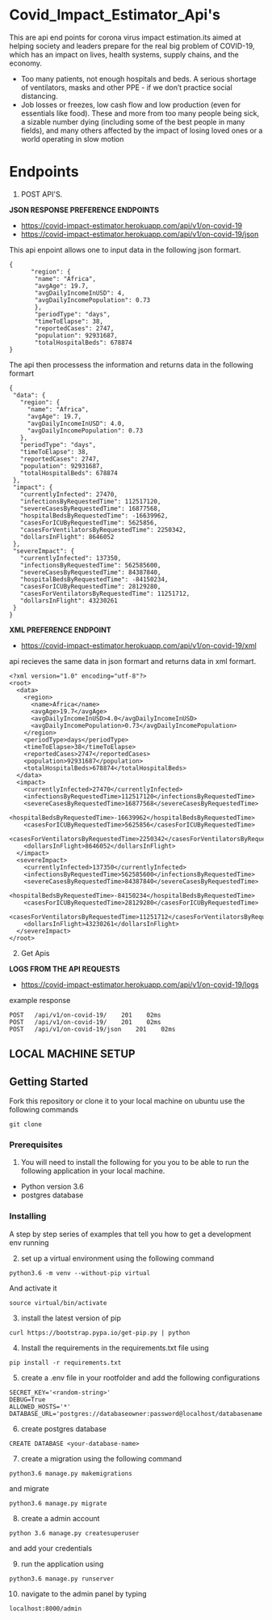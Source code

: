 # Covid_Impact_Estimator_Api's

This are api end points for corona virus impact estimation.its aimed at helping society and leaders prepare for the real big problem of COVID-19, which has an impact on lives, health systems, supply chains, and the economy.

* Too many patients, not enough hospitals and beds. A serious shortage of ventilators, masks and other PPE - if we don’t practice social distancing.
* Job losses or freezes, low cash flow and low production (even for essentials like food). These and more from too many people being sick, a sizable number dying (including some of the best people in many fields), and many others affected by the impact of losing loved ones or a world operating in slow motion

# Endpoints
1. POST API'S.

**JSON RESPONSE PREFERENCE ENDPOINTS**
 
* https://covid-impact-estimator.herokuapp.com/api/v1/on-covid-19
* https://covid-impact-estimator.herokuapp.com/api/v1/on-covid-19/json
 
 This api enpoint allows one to input data in the following json formart. 

 ```
 {
       "region": {
        "name": "Africa",
        "avgAge": 19.7,
        "avgDailyIncomeInUSD": 4,
        "avgDailyIncomePopulation": 0.73
        },
        "periodType": "days",
        "timeToElapse": 38,
        "reportedCases": 2747,
        "population": 92931687,
        "totalHospitalBeds": 678874
}  
 ```
 The api then processess the information and returns data in the following formart

 ```
 {
  "data": {
    "region": {
      "name": "Africa",
      "avgAge": 19.7,
      "avgDailyIncomeInUSD": 4.0,
      "avgDailyIncomePopulation": 0.73
    },
    "periodType": "days",
    "timeToElapse": 38,
    "reportedCases": 2747,
    "population": 92931687,
    "totalHospitalBeds": 678874
  },
  "impact": {
    "currentlyInfected": 27470,
    "infectionsByRequestedTime": 112517120,
    "severeCasesByRequestedTime": 16877568,
    "hospitalBedsByRequestedTime": -16639962,
    "casesForICUByRequestedTime": 5625856,
    "casesForVentilatorsByRequestedTime": 2250342,
    "dollarsInFlight": 8646052
  },
  "severeImpact": {
    "currentlyInfected": 137350,
    "infectionsByRequestedTime": 562585600,
    "severeCasesByRequestedTime": 84387840,
    "hospitalBedsByRequestedTime": -84150234,
    "casesForICUByRequestedTime": 28129280,
    "casesForVentilatorsByRequestedTime": 11251712,
    "dollarsInFlight": 43230261
  }
}
 ```

**XML PREFERENCE ENDPOINT**

* https://covid-impact-estimator.herokuapp.com/api/v1/on-covid-19/xml

api recieves the same data in json formart and returns data in xml formart.

```
<?xml version="1.0" encoding="utf-8"?>
<root>
  <data>
    <region>
      <name>Africa</name>
      <avgAge>19.7</avgAge>
      <avgDailyIncomeInUSD>4.0</avgDailyIncomeInUSD>
      <avgDailyIncomePopulation>0.73</avgDailyIncomePopulation>
    </region>
    <periodType>days</periodType>
    <timeToElapse>38</timeToElapse>
    <reportedCases>2747</reportedCases>
    <population>92931687</population>
    <totalHospitalBeds>678874</totalHospitalBeds>
  </data>
  <impact>
    <currentlyInfected>27470</currentlyInfected>
    <infectionsByRequestedTime>112517120</infectionsByRequestedTime>
    <severeCasesByRequestedTime>16877568</severeCasesByRequestedTime>
    <hospitalBedsByRequestedTime>-16639962</hospitalBedsByRequestedTime>
    <casesForICUByRequestedTime>5625856</casesForICUByRequestedTime>
    <casesForVentilatorsByRequestedTime>2250342</casesForVentilatorsByRequestedTime>
    <dollarsInFlight>8646052</dollarsInFlight>
  </impact>
  <severeImpact>
    <currentlyInfected>137350</currentlyInfected>
    <infectionsByRequestedTime>562585600</infectionsByRequestedTime>
    <severeCasesByRequestedTime>84387840</severeCasesByRequestedTime>
    <hospitalBedsByRequestedTime>-84150234</hospitalBedsByRequestedTime>
    <casesForICUByRequestedTime>28129280</casesForICUByRequestedTime>
    <casesForVentilatorsByRequestedTime>11251712</casesForVentilatorsByRequestedTime>
    <dollarsInFlight>43230261</dollarsInFlight>
  </severeImpact>
</root>

```
2. Get Apis

**LOGS FROM THE API REQUESTS**
* https://covid-impact-estimator.herokuapp.com/api/v1/on-covid-19/logs


example response
```
POST   /api/v1/on-covid-19/    201    02ms
POST   /api/v1/on-covid-19/    201    02ms
POST   /api/v1/on-covid-19/json    201    02ms
```

## LOCAL MACHINE SETUP

## Getting Started

Fork this repository or clone it to your local machine on ubuntu use the following commands
```
git clone 
```

### Prerequisites

1. You will need to install the following for you you to be able to run the following application in your local machine.
* Python version 3.6
* postgres database

### Installing

A step by step series of examples that tell you how to get a development env running

2. set up a virtual environment using the following command

```
python3.6 -m venv --without-pip virtual
```

And activate it

```
source virtual/bin/activate
```
3. install the latest version of pip

```
curl https://bootstrap.pypa.io/get-pip.py | python
```

4. Install the requirements in the requirements.txt file using
```
pip install -r requirements.txt
```
5. create a .env file in your rootfolder and add the following configurations
```
SECRET_KEY='<random-string>'
DEBUG=True
ALLOWED_HOSTS='*'
DATABASE_URL='postgres://databaseowner:password@localhost/databasename'
```
6. create postgres database
```
CREATE DATABASE <your-database-name>
```
7. create a migration using the following command
```
python3.6 manage.py makemigrations
```

and migrate
```
python3.6 manage.py migrate
```
8. create a admin account
```
python 3.6 manage.py createsuperuser
```
and add your credentials

9. run the application using 
```
python3.6 manage.py runserver
```
10. navigate to the admin panel by typing 
```
localhost:8000/admin
```


